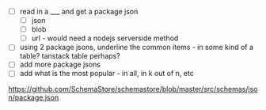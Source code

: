 

- [ ] read in a ___ and get a package json
    - [ ] json 
    - [ ] blob
    - [ ] url - would need a nodejs serverside method
- [ ] using 2 package jsons, underline the common items - in some kind of a table? tanstack table perhaps?
- [ ] add more package jsons
- [ ] add what is the most popular - in all, in k out of n, etc

https://github.com/SchemaStore/schemastore/blob/master/src/schemas/json/package.json
